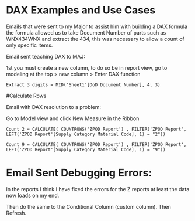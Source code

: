 # DAX Examples and Use Cases

Emails that were sent to my Major to assist him with building a DAX formula the formula allowed us to take Document Number of parts 
such as WNX434WNX and extract the 434, this was necessary to allow a count of only specific items.

Email sent teaching DAX to MAJ: 

1st you must create a new column, to do so be in report view, go to modeling at the top > new column > Enter DAX function


```DAX
Extract 3 digits = MID('Sheet1'[DoD Document Number], 4, 3)
```

#Calculate Rows 

Email with DAX resolution to a problem:

Go to Model view and click New Measure in the Ribbon

```DAX
Count 2 = CALCULATE( COUNTROWS('ZPOD Report') , FILTER('ZPOD Report', LEFT('ZPOD Report'[Supply Category Material Code], 1) = "2"))
```

```DAX
Count 9 = CALCULATE( COUNTROWS('ZPOD Report') , FILTER('ZPOD Report', LEFT('ZPOD Report'[Supply Category Material Code], 1) = "9"))
```

# Email Sent Debugging Errors:

In the reports I think I have fixed the errors for the Z reports at least the data now loads on my end.

Then do the same to the Conditional Column (custom column). Then Refresh.

